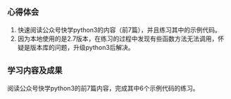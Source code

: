 ## `心得体会` <br>
1. 快速阅读公众号快学python3的内容（前7篇），并且练习其中的示例代码。<br>
1. 因为本地使用的是2.7版本，在练习的过程中发现有些函数方法无法调用，怀疑是版本库的问题，升级python3后解决。

## `学习内容及成果` <br>
阅读公众号快学python3的前7篇内容，完成其中6个示例代码的练习。